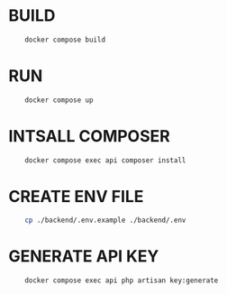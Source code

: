 # BUILD
```bash
    docker compose build
```
# RUN
```bash
    docker compose up
```
# INTSALL COMPOSER
```bash
    docker compose exec api composer install
```
# CREATE ENV FILE
```bash
    cp ./backend/.env.example ./backend/.env
```
# GENERATE API KEY
```bash
    docker compose exec api php artisan key:generate
```